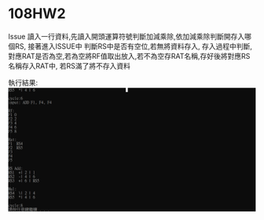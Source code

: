 # 108HW2
Issue
讀入一行資料,先讀入開頭運算符號判斷加減乘除,依加減乘除判斷開存入哪個RS,
接著進入ISSUE中
判斷RS中是否有空位,若無將資料存入,
存入過程中判斷,對應RAT是否為空,若為空將RF值取出放入,若不為空存RAT名稱,存好後將對應RS名稱存入RAT中,
若RS滿了將不存入資料


執行結果:
![image](https://github.com/lin10901/108HW2/blob/master/hw2.png)
